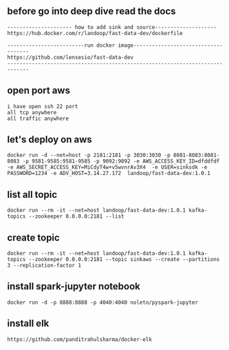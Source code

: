 ## before go into deep dive read the docs 
```
--------------------- how to add sink and source--------------------
https://hub.docker.com/r/landoop/fast-data-dev/dockerfile

-------------------------run docker image------------------------------------
https://github.com/lensesio/fast-data-dev
-----------------------------------------------------------------------------
```

## open port aws
```
i have open ssh 22 port
all tcp anywhere
all traffic anywhere
```

## let's deploy on aws
```
docker run -d --net=host -p 2181:2181 -p 3030:3030 -p 8081-8083:8081-8083 -p 9581-9585:9581-9585 -p 9092:9092 -e AWS_ACCESS_KEY_ID=dfddfdf -e AWS_SECRET_ACCESS_KEY=MiCdyT4w+v5wvnrAv3X4  -e USER=sinksdk -e PASSWORD=1234 -e ADV_HOST=3.14.27.172  landoop/fast-data-dev:1.0.1

```

## list all topic
```
docker run --rm -it --net=host landoop/fast-data-dev:1.0.1 kafka-topics --zookeeper 0.0.0.0:2181 --list
```
## create topic
```
docker run --rm -it --net=host landoop/fast-data-dev:1.0.1 kafka-topics --zookeeper 0.0.0.0:2181 --topic sinkaws --create --partitions 3 --replication-factor 1
```

## install spark-jupyter notebook
```
docker run -d -p 8888:8888 -p 4040:4040 noleto/pyspark-jupyter
```

## install elk
```
https://github.com/panditrahulsharma/docker-elk
```
